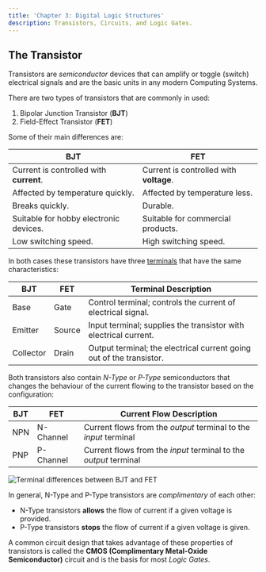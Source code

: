 ```yaml
---
title: 'Chapter 3: Digital Logic Structures'
description: Transistors, Circuits, and Logic Gates.
---
```


## The Transistor

Transistors are *semiconductor* devices that can amplify or toggle (switch) electrical 
signals and are the basic units in any modern Computing Systems.

There are two types of transistors that are commonly in used:

1. Bipolar Junction Transistor (**BJT**)
2. Field-Effect Transistor (**FET**)

Some of their main differences are:

| BJT                                     | FET                                     |
|-----------------------------------------|-----------------------------------------|
| Current is controlled with **current**. | Current is controlled with **voltage**. |
| Affected by temperature quickly.        | Affected by temperature less.           |
| Breaks quickly.                         | Durable.                                |
| Suitable for hobby electronic devices.  | Suitable for commercial products.       |
| Low switching speed.                    | High switching speed.                   |

In both cases these transistors have three [terminals](https://en.wikipedia.org/wiki/Terminal_(electronics)) that have the same characteristics:

| BJT       | FET    | Terminal Description                                                 |
|-----------|--------|----------------------------------------------------------------------|
| Base      | Gate   | Control terminal; controls the current of electrical signal.         |
| Emitter   | Source | Input terminal; supplies the transistor with electrical current.     |
| Collector | Drain  | Output terminal; the electrical current going out of the transistor. |

Both transistors also contain *N-Type* or *P-Type* semiconductors that changes the behaviour of 
the current flowing to the transistor based on the configuration:

| BJT | FET       | Current Flow Description                                         |
|-----|-----------|------------------------------------------------------------------|
| NPN | N-Channel | Current flows from the *output* terminal to the *input* terminal |
| PNP | P-Channel | Current flows from the *input* terminal to the *output* terminal |

![Terminal differences between BJT and FET](/images/figures/computer-systems/bjt-vs-fet-terminals.png)

In general, N-Type and P-Type transistors are *complimentary* of each other:

* N-Type transistors **allows** the flow of current if a given voltage is provided.
* P-Type transistors **stops** the flow of current if a given voltage is given.

A common circuit design that takes advantage of these properties of transistors is 
called the **CMOS (Complimentary Metal-Oxide Semiconductor)** circuit and is the basis 
for most *Logic Gates*.
